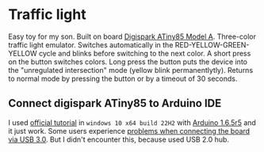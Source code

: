 # Traffic light

Easy toy for my son. Built on board [Digispark ATiny85 Model A](http://digistump.com/wiki/digispark/tutorials/modelbi2c).
Three-color traffic light emulator. Switches automatically in the RED-YELLOW-GREEN-YELLOW cycle and blinks before switching to the next color.
A short press on the button switches colors. Long press the button puts the device into the "unregulated intersection" mode (yellow blink permanentlytly). Returns to normal mode by pressing the button or by a timeout of 30 seconds.

## Connect digispark ATiny85 to Arduino IDE

I used [official tutorial](http://digistump.com/wiki/digispark/tutorials/connecting) in `windows 10 x64 build 22H2` with [Arduino 1.6.5r5](https://downloads.arduino.cc/arduino-1.6.5-r5-windows.exe) and it just work.
Some users experience [problems when connecting the board via USB 3.0](https://habr.com/ru/post/413927/). But I didn't encounter this, because used USB 2.0 hub.